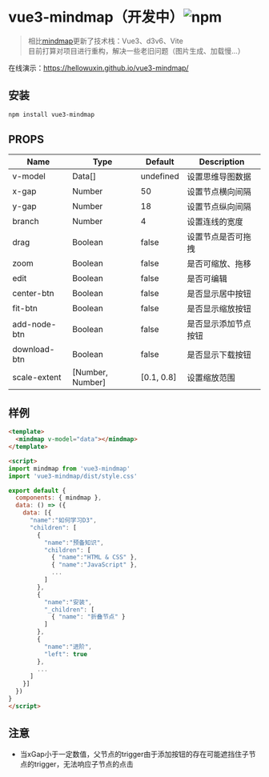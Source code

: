 # vue3-mindmap（开发中）![npm](https://img.shields.io/npm/v/vue3-mindmap)

> 相比[mindmap](https://github.com/hellowuxin/mindmap)更新了技术栈：Vue3、d3v6、Vite  
> 目前打算对项目进行重构，解决一些老旧问题（图片生成、加载慢...）

在线演示：<https://hellowuxin.github.io/vue3-mindmap/>

## 安装

```sh
npm install vue3-mindmap
```

## PROPS

| Name         | Type             | Default    | Description          |
| ---          | ---              | ---        | ---                  |
| v-model      | Data[]           | undefined  | 设置思维导图数据        |
| x-gap        | Number           | 50         | 设置节点横向间隔        |
| y-gap        | Number           | 18         | 设置节点纵向间隔        |
| branch       | Number           | 4          | 设置连线的宽度          |
| drag         | Boolean          | false      | 设置节点是否可拖拽      |
| zoom         | Boolean          | false      | 是否可缩放、拖移        |
| edit         | Boolean          | false      | 是否可编辑             |
| center-btn   | Boolean          | false      | 是否显示居中按钮        |
| fit-btn      | Boolean          | false      | 是否显示缩放按钮        |
| add-node-btn | Boolean          | false      | 是否显示添加节点按钮     |
| download-btn | Boolean          | false      | 是否显示下载按钮        |
| scale-extent | [Number, Number] | [0.1, 0.8] | 设置缩放范围           |

## 样例

```html
<template>
  <mindmap v-model="data"></mindmap>
</template>

<script>
import mindmap from 'vue3-mindmap'
import 'vue3-mindmap/dist/style.css'

export default {
  components: { mindmap },
  data: () => ({
    data: [{
      "name":"如何学习D3",
      "children": [
        {
          "name":"预备知识",
          "children": [
            { "name":"HTML & CSS" },
            { "name":"JavaScript" },
            ...
          ]
        },
        {
          "name":"安装",
          "_children": [
            { "name": "折叠节点" }
          ]
        },
        {
          "name":"进阶",
          "left": true
        },
        ...
      ]
    }]
  })
}
</script>
```

## 注意

- 当xGap小于一定数值，父节点的trigger由于添加按钮的存在可能遮挡住子节点的trigger，无法响应子节点的点击
